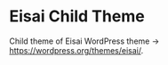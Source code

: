 # Eisai Child Theme

Child theme of Eisai WordPress theme -> <https://wordpress.org/themes/eisai/>.
